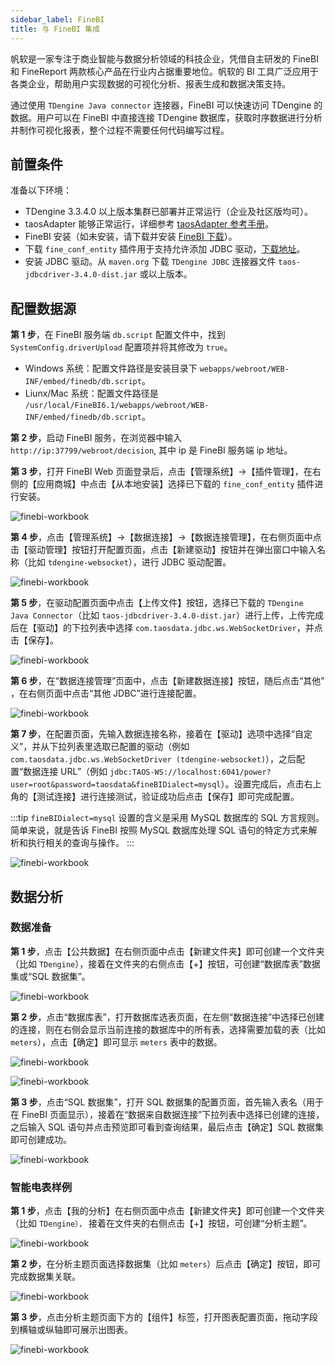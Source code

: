 ```yaml
---
sidebar_label: FineBI
title: 与 FineBI 集成
---
```


帆软是一家专注于商业智能与数据分析领域的科技企业，凭借自主研发的 FineBI 和 FineReport 两款核心产品在行业内占据重要地位。帆软的 BI 工具广泛应用于各类企业，帮助用户实现数据的可视化分析、报表生成和数据决策支持。

通过使用 `TDengine Java connector` 连接器，FineBI 可以快速访问 TDengine 的数据。用户可以在 FineBI 中直接连接 TDengine 数据库，获取时序数据进行分析并制作可视化报表，整个过程不需要任何代码编写过程。

## 前置条件 

准备以下环境：

- TDengine 3.3.4.0 以上版本集群已部署并正常运行（企业及社区版均可）。
- taosAdapter 能够正常运行，详细参考 [taosAdapter 参考手册](../../../reference/components/taosadapter)。
- FineBI 安装（如未安装，请下载并安装 [FineBI 下载](https://www.finebi.com/product/download)）。
- 下载 `fine_conf_entity` 插件用于支持允许添加 JDBC 驱动，[下载地址](https://market.fanruan.com/plugin/1052a471-0239-4cd8-b832-045d53182c5d)。
- 安装 JDBC 驱动。从 `maven.org` 下载 `TDengine JDBC` 连接器文件 `taos-jdbcdriver-3.4.0-dist.jar` 或以上版本。

## 配置数据源

**第 1 步**，在 FineBI 服务端 `db.script` 配置文件中，找到 `SystemConfig.driverUpload` 配置项并将其修改为 `true`。

- Windows 系统：配置文件路径是安装目录下 `webapps/webroot/WEB-INF/embed/finedb/db.script`。
- Liunx/Mac 系统：配置文件路径是 `/usr/local/FineBI6.1/webapps/webroot/WEB-INF/embed/finedb/db.script`。

**第 2 步**，启动 FineBI 服务，在浏览器中输入 `http://ip:37799/webroot/decision`, 其中 ip 是 FineBI 服务端 ip 地址。

**第 3 步**，打开 FineBI Web 页面登录后，点击【管理系统】->【插件管理】，在右侧的【应用商城】中点击【从本地安装】选择已下载的 `fine_conf_entity` 插件进行安装。

![finebi-workbook](./finebi/plugin.webp) 

**第 4 步**，点击【管理系统】->【数据连接】->【数据连接管理】，在右侧页面中点击【驱动管理】按钮打开配置页面，点击【新建驱动】按钮并在弹出窗口中输入名称（比如 `tdengine-websocket`），进行 JDBC 驱动配置。

![finebi-workbook](./finebi/connect-manage.webp) 

**第 5 步**，在驱动配置页面中点击【上传文件】按钮，选择已下载的 `TDengine Java Connector`（比如 `taos-jdbcdriver-3.4.0-dist.jar`）进行上传，上传完成后在【驱动】的下拉列表中选择 `com.taosdata.jdbc.ws.WebSocketDriver`，并点击【保存】。

![finebi-workbook](./finebi/new-driver.webp) 

**第 6 步**，在“数据连接管理”页面中，点击【新建数据连接】按钮，随后点击“其他” ，在右侧页面中点击“其他 JDBC”进行连接配置。

![finebi-workbook](./finebi/jdbc-connect.webp) 

**第 7 步**，在配置页面，先输入数据连接名称，接着在【驱动】选项中选择“自定义”，并从下拉列表里选取已配置的驱动（例如 `com.taosdata.jdbc.ws.WebSocketDriver (tdengine-websocket)`），之后配置“数据连接 URL”（例如 `jdbc:TAOS-WS://localhost:6041/power?user=root&password=taosdata&fineBIDialect=mysql`）。设置完成后，点击右上角的【测试连接】进行连接测试，验证成功后点击【保存】即可完成配置。

:::tip
`fineBIDialect=mysql` 设置的含义是采用 MySQL 数据库的 SQL 方言规则。简单来说，就是告诉 FineBI 按照 MySQL 数据库处理 SQL 语句的特定方式来解析和执行相关的查询与操作。
:::

![finebi-workbook](./finebi/jdbc-config.webp) 

## 数据分析

### 数据准备

**第 1 步**，点击【公共数据】在右侧页面中点击【新建文件夹】即可创建一个文件夹（比如 `TDengine`），接着在文件夹的右侧点击【+】按钮，可创建“数据库表”数据集或“SQL 数据集”。

![finebi-workbook](./finebi/common.webp) 

**第 2 步**，点击“数据库表”，打开数据库选表页面，在左侧“数据连接”中选择已创建的连接，则在右侧会显示当前连接的数据库中的所有表，选择需要加载的表（比如 `meters`），点击【确定】即可显示 `meters` 表中的数据。

![finebi-workbook](./finebi/select-table.webp) 

![finebi-workbook](./finebi/table-data.webp) 

**第 3 步**，点击“SQL 数据集”，打开 SQL 数据集的配置页面，首先输入表名（用于在 FineBI 页面显示），接着在“数据来自数据连接”下拉列表中选择已创建的连接，之后输入 SQL 语句并点击预览即可看到查询结果，最后点击【确定】SQL 数据集即可创建成功。

![finebi-workbook](./finebi/sql-data-config.webp) 

### 智能电表样例

**第 1 步**，点击【我的分析】在右侧页面中点击【新建文件夹】即可创建一个文件夹（比如 `TDengine），` 接着在文件夹的右侧点击【+】按钮，可创建“分析主题”。

![finebi-workbook](./finebi/analysis-object.webp) 

**第 2 步**，在分析主题页面选择数据集（比如 `meters`）后点击【确定】按钮，即可完成数据集关联。

![finebi-workbook](./finebi/load-data.webp) 

**第 3 步**，点击分析主题页面下方的【组件】标签，打开图表配置页面，拖动字段到横轴或纵轴即可展示出图表。

![finebi-workbook](./finebi/analysis-chart.webp) 
